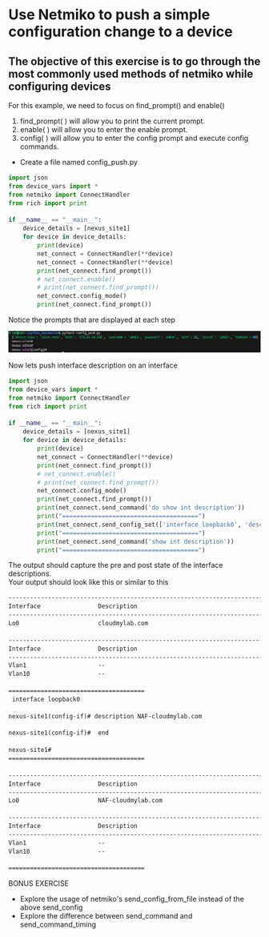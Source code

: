 # Use Netmiko to push a simple configuration change to a device
## The objective of this exercise is to go through the most commonly used methods of netmiko while configuring devices

For this example, we need to focus on find_prompt() and enable()

1. find_prompt( ) will allow you to print the current prompt.
2. enable( ) will allow you to enter the enable prompt.
3. config( ) will allow you to enter the config prompt and execute config commands.



- Create a file named config_push.py

```py
import json
from device_vars import *
from netmiko import ConnectHandler
from rich import print

if __name__ == "__main__":
    device_details = [nexus_site1]
    for device in device_details:
        print(device)
        net_connect = ConnectHandler(**device)
        net_connect = ConnectHandler(**device)
        print(net_connect.find_prompt())
        # net_connect.enable()
        # print(net_connect.find_prompt())
        net_connect.config_mode()
        print(net_connect.find_prompt())

```

Notice the prompts that are displayed at each step

![alt text](assets/image-16.png)

Now lets push interface description on an interface

```py
import json
from device_vars import *
from netmiko import ConnectHandler
from rich import print

if __name__ == "__main__":
    device_details = [nexus_site1]
    for device in device_details:
        print(device)
        net_connect = ConnectHandler(**device)
        print(net_connect.find_prompt())
        # net_connect.enable()
        # print(net_connect.find_prompt())
        net_connect.config_mode()
        print(net_connect.find_prompt())
        print(net_connect.send_command('do show int description'))
        print("======================================")
        print(net_connect.send_config_set(['interface loopback0', 'description NAF-cloudmylab.com']))
        print("======================================")
        print(net_connect.send_command('show int description'))
        print("======================================")
```

The output should capture the pre and post state of the interface descriptions.  
Your output should look like this or similar to this


```txt
-------------------------------------------------------------------------------
Interface                Description                                            
-------------------------------------------------------------------------------
Lo0                      cloudmylab.com

-------------------------------------------------------------------------------
Interface                Description                                            
-------------------------------------------------------------------------------
Vlan1                    --
Vlan10                   --

======================================
 interface loopback0

nexus-site1(config-if)# description NAF-cloudmylab.com

nexus-site1(config-if)#  end

nexus-site1# 
======================================

-------------------------------------------------------------------------------
Interface                Description                                            
-------------------------------------------------------------------------------
Lo0                      NAF-cloudmylab.com

-------------------------------------------------------------------------------
Interface                Description                                            
-------------------------------------------------------------------------------
Vlan1                    --
Vlan10                   --

======================================
```

BONUS EXERCISE
- Explore the usage of netmiko's send_config_from_file instead of the above send_config
- Explore the difference between send_command and send_command_timing
